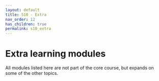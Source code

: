 ```yaml
---
layout: default
title: S10 - Extra
nav_order: 12
has_children: true
permalink: s10_extra
---
```


# Extra learning modules

All modules listed here are not part of the core course, but expands on some of the other topics.